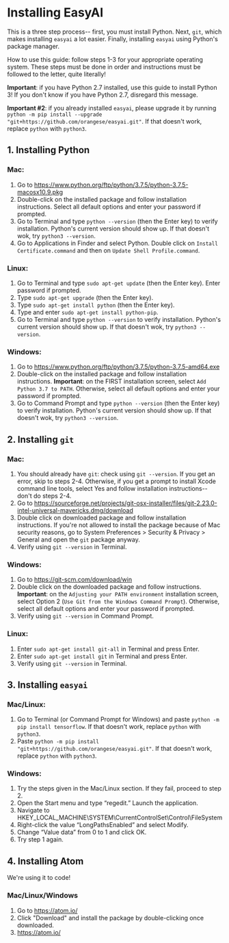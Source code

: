 # Installing EasyAI

This is a three step process-- first, you must install Python. Next, `git`, which makes installing `easyai` a lot easier.
Finally, installing `easyai` using Python's package manager.

How to use this guide: follow steps 1-3 for your appropriate operating system. These steps must be done in order and instructions must be followed to the letter, quite literally!

__Important__: if you have Python 2.7 installed, use this guide to install Python 3! If you don't know if you have Python 2.7,
disregard this message.

__Important #2__: if you already installed `easyai`, please upgrade it by running `python -m pip install --upgrade "git+https://github.com/orangese/easyai.git"`. If that doesn't work, replace `python` with `python3`.


## 1. Installing Python

### Mac:

1. Go to https://www.python.org/ftp/python/3.7.5/python-3.7.5-macosx10.9.pkg
2. Double-click on the installed package and follow installation instructions. Select all default options and enter your 
password if prompted.
3. Go to Terminal and type `python --version` (then the Enter key) to verify installation. Python's current version
should show up. If that doesn't wok, try `python3 --version`.
4. Go to Applications in Finder and select Python. Double click on `Install Certificate.command` and then on `Update Shell Profile.command`.

### Linux:

1. Go to Terminal and type `sudo apt-get update` (then the Enter key). Enter password if prompted.
2. Type `sudo apt-get upgrade` (then the Enter key).
3. Type `sudo apt-get install python` (then the Enter key).
4. Type and enter `sudo apt-get install python-pip`.
4. Go to Terminal and type `python --version` to verify installation. Python's current version should show up. If that doesn't wok, try `python3 --version`.

### Windows:

1. Go to https://www.python.org/ftp/python/3.7.5/python-3.7.5-amd64.exe
2. Double-click on the installed package and follow installation instructions. 
__Important__: on the FIRST installation screen, select `Add Python 3.7 to PATH`. Otherwise, select all default options and 
enter your password if prompted. 
3. Go to Command Prompt and type `python --version` (then the Enter key) to verify installation. Python's current version
should show up. If that doesn't wok, try `python3 --version`.


## 2. Installing `git`

### Mac:

1. You should already have `git`: check using `git --version`. If you get an error, skip to steps 2-4. Otherwise, if you get a prompt to install Xcode command line tools, select Yes and follow installation instructions-- don't do steps 2-4.
2. Go to https://sourceforge.net/projects/git-osx-installer/files/git-2.23.0-intel-universal-mavericks.dmg/download
3. Double click on downloaded package and follow installation instructions. If you're not allowed to install the package because of Mac security reasons, go to System Preferences > Security & Privacy > General and open the `git` package anyway. 
4. Verify using `git --version` in Terminal.

### Windows:

1. Go to https://git-scm.com/download/win
2. Double click on the downloaded package and follow instructions. 
__Important__: on the `Adjusting your PATH environment` installation screen, select Option 2 (`Use Git from the Windows Command Prompt`). Otherwise, select all default options and enter your password if prompted. 
3. Verify using `git --version` in Command Prompt.

### Linux:

1. Enter `sudo apt-get install git-all` in Terminal and press Enter.
2. Enter `sudo apt-get install git` in Terminal and press Enter.
2. Verify using `git --version` in Terminal.


## 3. Installing `easyai`

### Mac/Linux:

1. Go to Terminal (or Command Prompt for Windows) and paste
`python -m pip install tensorflow`. If that doesn't work, replace `python` with `python3`.
2. Paste 
`python -m pip install "git+https://github.com/orangese/easyai.git"`. If that doesn't work, replace `python` with `python3`.

### Windows:

1. Try the steps given in the Mac/Linux section. If they fail, proceed to step 2.
2. Open the Start menu and type “regedit.” Launch the application.
3. Navigate to HKEY_LOCAL_MACHINE\SYSTEM\CurrentControlSet\Control\FileSystem
4. Right-click the value “LongPathsEnabled” and select Modify.
5. Change “Value data” from 0 to 1 and click OK.
6. Try step 1 again.

## 4. Installing Atom

We're using it to code! 

### Mac/Linux/Windows

1. Go to https://atom.io/
2. Click "Download" and install the package by double-clicking once downloaded.
1. https://atom.io/
